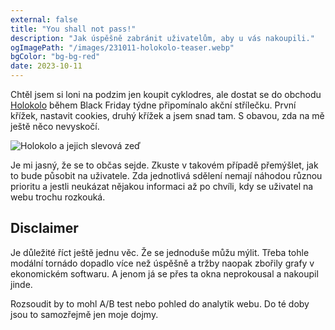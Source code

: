 ```yaml
---
external: false
title: "You shall not pass!"
description: "Jak úspěšně zabránit uživatelům, aby u vás nakoupili."
ogImagePath: "/images/231011-holokolo-teaser.webp"
bgColor: "bg-bg-red"
date: 2023-10-11
---
```


Chtěl jsem si loni na podzim jen koupit cyklodres, ale dostat se do obchodu [Holokolo](https://www.holokolo.cz/) během Black Friday týdne připomínalo akční střílečku. První křížek, nastavit cookies, druhý křížek a jsem snad tam. S obavou, zda na mě ještě něco nevyskočí.

![Holokolo a jejich slevová zeď](/images/231011-holokolo.webp)

Je mi jasný, že se to občas sejde. Zkuste v takovém případě přemýšlet, jak to bude působit na uživatele. Zda jednotlivá sdělení nemají náhodou různou prioritu a jestli neukázat nějakou informaci až po chvíli, kdy se uživatel na webu trochu rozkouká.

## Disclaimer

Je důležité říct ještě jednu věc. Že se jednoduše můžu mýlit. Třeba tohle modální tornádo dopadlo více než úspěšně a tržby naopak zbořily grafy v ekonomickém softwaru. A jenom já se přes ta okna neprokousal a nakoupil jinde.

Rozsoudit by to mohl A/B test nebo pohled do analytik webu. Do té doby jsou to samozřejmě jen moje dojmy.
